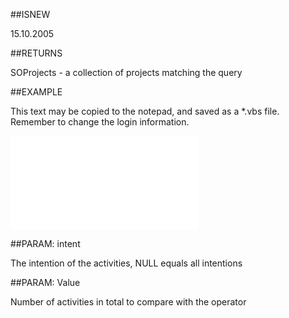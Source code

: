 
##ISNEW

15.10.2005


##RETURNS

SOProjects - a collection of projects matching the query


##EXAMPLE

This text may be copied to the notepad, and saved as a *.vbs file. Remember to change the login information.

![](..\..\Examples\vbs\SOFind.ProjectsWithNumActivitiesNotCompletedTotal.vbs.txt)


##PARAM: intent

The intention of the activities, NULL equals all intentions


##PARAM: Value

Number of activities in total to compare with the operator

